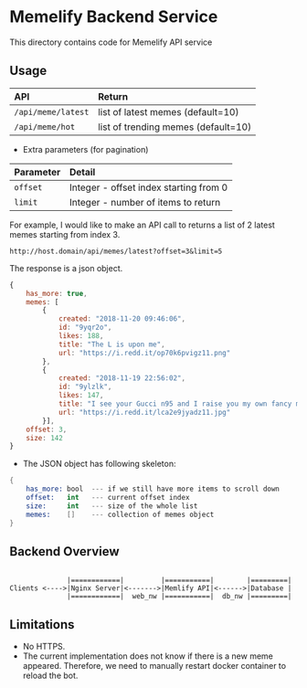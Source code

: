 # Memelify Backend Service

This directory contains code for Memelify API service

##  Usage

| API               |  Return                            |
|:------------------|:-----------------------------------|
|`/api/meme/latest`| list of latest memes (default=10)   |
|`/api/meme/hot`  | list of trending memes (default=10) |

* Extra parameters (for pagination)

| Parameter  |  Detail                                 |
|:-----------|:----------------------------------------|
|`offset`    |  Integer - offset index starting from 0 |
| `limit`    |  Integer - number of items to return    |


For example, I would like to make an API call to returns a list of 2 latest memes starting from index 3.
```
http://host.domain/api/memes/latest?offset=3&limit=5
```
The response is a json object.

```javascript
{
    has_more: true,
    memes: [
        {
            created: "2018-11-20 09:46:06",
            id: "9yqr2o",
            likes: 188,
            title: "The L is upon me",
            url: "https://i.redd.it/op70k6pvigz11.png"
        },
        {
            created: "2018-11-19 22:56:02",
            id: "9ylzlk",
            likes: 147,
            title: "I see your Gucci n95 and I raise you my own fancy mask.",
            url: "https://i.redd.it/lca2e9jyadz11.jpg"
        }],
    offset: 3,
    size: 142
}
```

* The JSON object has following skeleton:
```s
{
    has_more: bool  --- if we still have more items to scroll down
    offset:   int   --- current offset index
    size:     int   --- size of the whole list
    memes:    []    --- collection of memes object
}
```
## Backend Overview

```shell

              |============|         |===========|        |=========|     
Clients <---->|Nginx Server|<------->|Memlify API|<------>|Database |   
              |============|  web_nw |===========|  db_nw |=========|

```
## Limitations

* No HTTPS.
* The current implementation does not know if there is a new meme appeared.
Therefore, we need to manually restart docker container to reload the bot.


